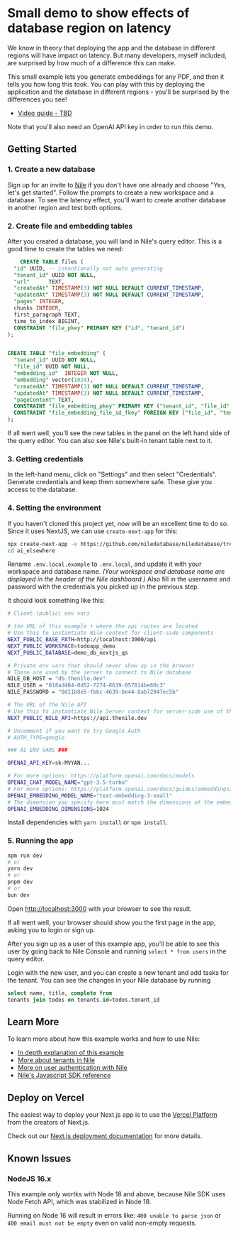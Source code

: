 # Small demo to show effects of database region on latency

We know in theory that deploying the app and the database in different regions will have impact on latency. But many developers, myself included,
are surprised by how much of a difference this can make.

This small example lets you generate embeddings for any PDF, and then it tells you how long this took.
You can play with this by deploying the application and the database in different regions - you'll be surprised by the differences you see!

- [Video guide - TBD]()

Note that you'll also need an OpenAI API key in order to run this demo.

## Getting Started

### 1. Create a new database

Sign up for an invite to [Nile](https://thenile.dev) if you don't have one already and choose "Yes, let's get started". Follow the prompts to create a new workspace and a database. To see the latency effect, you'll want to create another database in another region and test both options.

### 2. Create file and embedding tables

After you created a database, you will land in Nile's query editor. This is a good time to create the tables we need:

```sql
    CREATE TABLE files (
  "id" UUID, -- intentionally not auto generating
  "tenant_id" UUID NOT NULL,
  "url"      TEXT,
  "createdAt" TIMESTAMP(3) NOT NULL DEFAULT CURRENT_TIMESTAMP,
  "updatedAt" TIMESTAMP(3) NOT NULL DEFAULT CURRENT_TIMESTAMP,
  "pages" INTEGER,
  chunks INTEGER,
  first_paragraph TEXT,
  time_to_index BIGINT,
  CONSTRAINT "file_pkey" PRIMARY KEY ("id", "tenant_id")
);


CREATE TABLE "file_embedding" (
  "tenant_id" UUID NOT NULL,
  "file_id" UUID NOT NULL,
  "embedding_id"  INTEGER NOT NULL,
  "embedding" vector(1024),
  "createdAt" TIMESTAMP(3) NOT NULL DEFAULT CURRENT_TIMESTAMP,
  "updatedAt" TIMESTAMP(3) NOT NULL DEFAULT CURRENT_TIMESTAMP,
  "pageContent" TEXT,
  CONSTRAINT "file_embedding_pkey" PRIMARY KEY ("tenant_id", "file_id","embedding_id"),
  CONSTRAINT "file_embedding_file_id_fkey" FOREIGN KEY ("file_id", "tenant_id") REFERENCES "file" ("id", "tenant_id")
);
```

If all went well, you'll see the new tables in the panel on the left hand side of the query editor. You can also see Nile's built-in tenant table next to it.

### 3. Getting credentials

In the left-hand menu, click on "Settings" and then select "Credentials". Generate credentials and keep them somewhere safe. These give you access to the database.

### 4. Setting the environment

If you haven't cloned this project yet, now will be an excellent time to do so. Since it uses NextJS, we can use `create-next-app` for this:

```bash
npx create-next-app -e https://github.com/niledatabase/niledatabase/tree/main/examples/ai/ai_elsewhere ai_elsewhere
cd ai_elsewhere
```

Rename `.env.local.example` to `.env.local`, and update it with your workspace and database name.
_(Your workspace and database name are displayed in the header of the Nile dashboard.)_
Also fill in the username and password with the credentials you picked up in the previous step.

It should look something like this:

```bash
# Client (public) env vars

# the URL of this example + where the api routes are located
# Use this to instantiate Nile context for client-side components
NEXT_PUBLIC_BASE_PATH=http://localhost:3000/api
NEXT_PUBLIC_WORKSPACE=todoapp_demo
NEXT_PUBLIC_DATABASE=demo_db_nextjs_qs

# Private env vars that should never show up in the browser
# These are used by the server to connect to Nile database
NILE_DB_HOST = "db.thenile.dev"
NILE_USER = "018ad484-0d52-7274-8639-057814be60c3"
NILE_PASSWORD = "0d11b8e5-fbbc-4639-be44-8ab72947ec5b"

# The URL of the Nile API
# Use this to instantiate Nile Server context for server-side use of the "api" SDK
NEXT_PUBLIC_NILE_API=https://api.thenile.dev

# Uncomment if you want to try Google Auth
# AUTH_TYPE=google

### AI ENV VARS ###

OPENAI_API_KEY=sk-MVYAN...

# For more options: https://platform.openai.com/docs/models
OPENAI_CHAT_MODEL_NAME="gpt-3.5-turbo"
# For more options: https://platform.openai.com/docs/guides/embeddings/embedding-models
OPENAI_EMBEDDING_MODEL_NAME="text-embedding-3-small"
# The dimension you specify here must match the dimensions of the embeddings column in the database
OPENAI_EMBEDDING_DIMENSIONS=1024
```

Install dependencies with `yarn install` or `npm install`.

### 5. Running the app

```bash
npm run dev
# or
yarn dev
# or
pnpm dev
# or
bun dev
```

Open [http://localhost:3000](http://localhost:3000) with your browser to see the result.

If all went well, your browser should show you the first page in the app, asking you to login or sign up.

After you sign up as a user of this example app, you'll be able to see this user by going back to Nile Console and running `select * from users` in the query editor.

Login with the new user, and you can create a new tenant and add tasks for the tenant. You can see the changes in your Nile database by running

```sql
select name, title, complete from
tenants join todos on tenants.id=todos.tenant_id
```

## Learn More

To learn more about how this example works and how to use Nile:

- [In depth explanation of this example](https://www.thenile.dev/docs/getting-started/languages/nextjs)
- [More about tenants in Nile](https://www.thenile.dev//docs/tenant-management)
- [More on user authentication with Nile](https://www.thenile.dev/docs/user-authentication)
- [Nile's Javascript SDK reference](https://www.thenile.dev/docs/reference/sdk-reference)

## Deploy on Vercel

The easiest way to deploy your Next.js app is to use the [Vercel Platform](https://vercel.com/new?utm_medium=default-template&filter=next.js&utm_source=create-next-app&utm_campaign=create-next-app-readme) from the creators of Next.js.

Check out our [Next.js deployment documentation](https://nextjs.org/docs/deployment) for more details.

## Known Issues

### NodeJS 16.x

This example only wortks with Node 18 and above, because Nile SDK uses Node Fetch API, which was stabilized in Node 18.

Running on Node 16 will result in errors like:
`400 unable to parse json` or `400 email must not be empty` even on valid non-empty requests.
